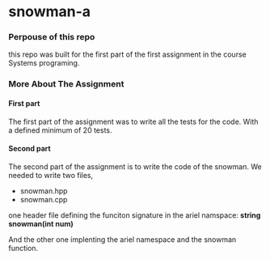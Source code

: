 # snowman-a
### **Perpouse of this repo**
this repo was built for the first part of the first assignment in the course Systems programing.
### **More About The Assignment**
#### **First part** 
The first part of the assignment was to write all the tests for the code. With a defined minimum of 20 tests.

#### **Second part** 
The second part of the assignment is to write the code of the snowman. We needed to write two files,
* snowman.hpp 
* snowman.cpp 

one header file defining the funciton signature in the ariel namspace:
**string  snowman(int num)** 

And the other one implenting the ariel namespace and the snowman function. 
